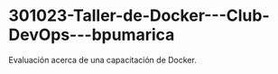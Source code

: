 # 301023-Taller-de-Docker---Club-DevOps---bpumarica
Evaluación acerca de una capacitación de Docker.
